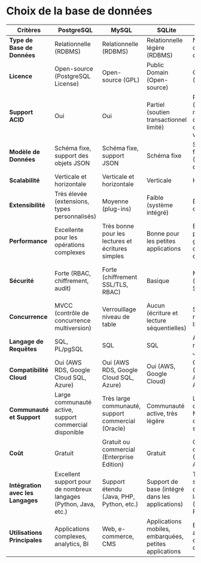 # Choix de la base de données 

| **Critères**                   | **PostgreSQL**                                               | **MySQL**                                             | **SQLite**                                           | **MongoDB**                                             | **MariaDB**                                             | **Oracle DB**                                          |
|--------------------------------|-------------------------------------------------------------|-------------------------------------------------------|------------------------------------------------------|----------------------------------------------------------|---------------------------------------------------------|---------------------------------------------------------|
| **Type de Base de Données**    | Relationnelle (RDBMS)                                       | Relationnelle (RDBMS)                                 | Relationnelle légère (RDBMS)                          | NoSQL, orientée documents                               | Relationnelle (RDBMS)                                   | Relationnelle (RDBMS)                                   |
| **Licence**                    | Open-source (PostgreSQL License)                            | Open-source (GPL)                                     | Public Domain (Open-source)                           | Open-source (SSPL/AGPL)                                 | Open-source (GPL)                                       | Commercial (Propriétaire)                               |
| **Support ACID**               | Oui                                                         | Oui                                                   | Partiel (soutien transactionnel limité)               | Partiel (transactions multi-documents depuis la version 4.0) | Oui                                                     | Oui                                                     |
| **Modèle de Données**          | Schéma fixe, support des objets JSON                        | Schéma fixe, support JSON                             | Schéma fixe                                          | Schéma flexible (JSON-like documents)                   | Schéma fixe, support JSON                               | Schéma fixe, support JSON                               |
| **Scalabilité**                | Verticale et horizontale                                    | Verticale et horizontale                              | Verticale                                            | Horizontale                                             | Verticale et horizontale                                | Verticale                                               |
| **Extensibilité**              | Très élevée (extensions, types personnalisés)               | Moyenne (plug-ins)                                    | Faible (système intégré)                              | Élevée (add-ons, modules)                               | Moyenne (plug-ins)                                      | Élevée (pack d'options)                                 |
| **Performance**                | Excellente pour les opérations complexes                    | Très bonne pour les lectures et écritures simples     | Bonne pour les petites applications                   | Excellente pour les grandes collections de données      | Très bonne pour les lectures et écritures simples       | Excellente pour les applications d'entreprise           |
| **Sécurité**                   | Forte (RBAC, chiffrement, audit)                            | Forte (chiffrement SSL/TLS, RBAC)                     | Basique                                              | Moyenne (autorisations, SSL)                            | Forte (chiffrement SSL/TLS, RBAC)                       | Très forte (contrôle d'accès avancé, chiffrement)       |
| **Concurrence**                | MVCC (contrôle de concurrence multiversion)                 | Verrouillage niveau de table                          | Aucun (écriture et lecture séquentielles)             | Support multi-thread limité                            | Verrouillage niveau de table                            | MVCC, verrouillage de lignes                            |
| **Langage de Requêtes**        | SQL, PL/pgSQL                                               | SQL                                                   | SQL                                                  | API de requêtes JSON                                    | SQL                                                     | SQL, PL/SQL                                             |
| **Compatibilité Cloud**        | Oui (AWS RDS, Google Cloud SQL, Azure)                      | Oui (AWS RDS, Google Cloud SQL, Azure)                | Oui (AWS, Google Cloud)                               | Oui (MongoDB Atlas, AWS, Azure)                         | Oui (AWS RDS, Google Cloud SQL, Azure)                  | Oui (Oracle Cloud)                                      |
| **Communauté et Support**      | Large communauté active, support commercial disponible      | Très large communauté, support commercial (Oracle)    | Communauté active, très légère                        | Large communauté, MongoDB Inc. offre un support         | Communauté croissante, support commercial disponible    | Support commercial étendu, grande communauté           |
| **Coût**                       | Gratuit                                                     | Gratuit ou commercial (Enterprise Edition)            | Gratuit                                              | Gratuit ou commercial (MongoDB Atlas)                   | Gratuit ou commercial (MariaDB Enterprise)              | Payant (coûteux)                                        |
| **Intégration avec les Langages** | Excellent support pour de nombreux langages (Python, Java, etc.) | Support étendu (Java, PHP, Python, etc.)              | Support de base (intégré dans les applications)       | Très bon support pour de nombreux langages (Node.js, Python, etc.) | Support étendu (Java, PHP, Python, etc.)                | Excellent support pour de nombreux langages            |
| **Utilisations Principales**   | Applications complexes, analytics, BI                       | Web, e-commerce, CMS                                  | Applications mobiles, embarquées, petites applications| Big data, applications orientées documents              | Web, e-commerce, CMS                                    | Applications d'entreprise, ERP, CRM                     |